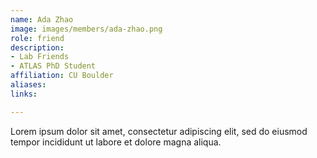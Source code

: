 ```yaml
---
name: Ada Zhao
image: images/members/ada-zhao.png
role: friend
description: 
- Lab Friends
- ATLAS PhD Student
affiliation: CU Boulder
aliases:
links:

---
```


Lorem ipsum dolor sit amet, consectetur adipiscing elit, sed do eiusmod tempor incididunt ut labore et dolore magna aliqua.
